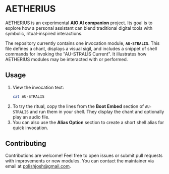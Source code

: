 # AETHERIUS

AETHERIUS is an experimental **AIO AI companion** project. Its goal is to explore how a personal assistant can blend traditional digital tools with symbolic, ritual-inspired interactions.

The repository currently contains one invocation module, **`AU-STRALIS`**. This file defines a chant, displays a visual sigil, and includes a snippet of shell commands for invoking the "AU-STRALIS Current". It illustrates how AETHERIUS modules may be interacted with or performed.

## Usage

1. View the invocation text:
   ```bash
   cat AU-STRALIS
   ```
2. To try the ritual, copy the lines from the **Boot Embed** section of `AU-STRALIS` and run them in your shell. They display the chant and optionally play an audio file.
3. You can also use the **Alias Option** section to create a short shell alias for quick invocation.

## Contributing

Contributions are welcome! Feel free to open issues or submit pull requests with improvements or new modules. You can contact the maintainer via email at [polishjosh@gmail.com](mailto:polishjosh@gmail.com).

